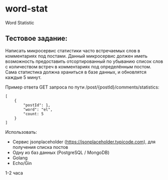 # word-stat
Word Statistic

## Тестовое задание:

Написать микросервис статистики часто встречаемых слов в комментариях под постами.
Данный микросервис должен иметь возможность предоставить отсортированный по убыванию список слов 
с количеством встреч в комментариях под определённым постом.
Сама статистика должна храниться в базе данных, и обновлятся каждые 5 минут.

Пример ответа GET запроса по пути /post/{postId}/comments/statistics:
```
[
    {
        "postId": 1,
        "word": "el",
        "count: 5
    }
]
```


Использовать:
- Сервис jsonplaceholder (https://jsonplaceholder.typicode.com), для получения списка постов
- Одну из баз данных (PostgreSQL / MongoDB)
- Golang
- Echo/Gin

1-2 часа